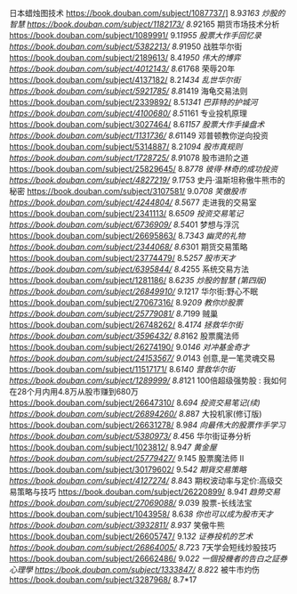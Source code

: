 日本蜡烛图技术                                              https://book.douban.com/subject/1087737/]    8.9*3163
炒股的智慧						                            https://book.douban.com/subject/1182173/	8.9*2165
期货市场技术分析				                            https://book.douban.com/subject/1089991/	9.1*1955
股票大作手回忆录                                            https://book.douban.com/subject/5382213/    8.9*1950
战胜华尔街						                            https://book.douban.com/subject/2189613/	8.4*1950
伟大的博弈						                            https://book.douban.com/subject/4012143/    8.6*1768
荣辱20年						                            https://book.douban.com/subject/4137182/	8.2*1434
乱世华尔街						                            https://book.douban.com/subject/5921785/	8.8*1419
海龟交易法则                                                https://book.douban.com/subject/2339892/    8.5*1341
巴菲特的护城河					                            https://book.douban.com/subject/4100680/	8.5*1161
专业投机原理                                                https://book.douban.com/subject/3027464/    8.6*1157
股票大作手操盘术                                            https://book.douban.com/subject/1131736/    8.6*1149
邓普顿教你逆向投资				                            https://book.douban.com/subject/5314887/    8.2*1094
股市真规则						                            https://book.douban.com/subject/1728725/	8.9*1078
股市进阶之道					                            https://book.douban.com/subject/25829645/   8.8*778
彼得·林奇的成功投资				                            https://book.douban.com/subject/4827219/    9.1*753
史丹·温斯坦称傲牛熊市的秘密		                            https://book.douban.com/subject/3107581/	9.0*708
笑傲股市						                            https://book.douban.com/subject/4244804/    8.5*677
走进我的交易室					                            https://book.douban.com/subject/2341113/    8.6*509
投资交易笔记					                            https://book.douban.com/subject/6736909/    8.5*401
梦想与浮沉						                            https://book.douban.com/subject/26695863/   8.7*343
幽灵的礼物						                            https://book.douban.com/subject/2344068/    8.6*301
期货交易策略					                            https://book.douban.com/subject/23774479/   8.5*257
股市天才						                            https://book.douban.com/subject/6395844/    8.4*255
系统交易方法					                            https://book.douban.com/subject/1281186/    8.6*235
炒股的智慧 (第四版)				                            https://book.douban.com/subject/26849910/   9.1*217
华尔街:野心不眠				                            https://book.douban.com/subject/27067316/   8.9*209
教你炒股票						                            https://book.douban.com/subject/25779081/	8.7*199
贼巢							                            https://book.douban.com/subject/26748262/   8.4*174
拯救华尔街						                            https://book.douban.com/subject/3596432/    8.8*162
股票魔法师                                                  https://book.douban.com/subject/26274190/   9.0*146
对冲基金奇才					                            https://book.douban.com/subject/24153567/   9.0*143
创意,是一笔灵魂交易			                            https://book.douban.com/subject/11517171/   8.6*140
营救华尔街						                            https://book.douban.com/subject/1289999/    8.8*121
100倍超级强势股 : 我如何在28个月内用4.8万从股市赚到680万    https://book.douban.com/subject/26647310/   8.6*94
投资交易笔记(续)				                            https://book.douban.com/subject/26894260/   8.8*87
大投机家(修订版)				                            https://book.douban.com/subject/26631278/   8.9*84
向最伟大的股票作手学习			                            https://book.douban.com/subject/5380973/    8.4*56
华尔街证券分析					                            https://book.douban.com/subject/1023812/    8.9*47
黄金屋							                            https://book.douban.com/subject/25779427/   9.1*45
股票魔法师 Ⅱ                                                https://book.douban.com/subject/30179602/   9.5*42
期貨交易策略					                            https://book.douban.com/subject/4127274/    8.8*43
期权波动率与定价:高级交易策略与技巧                        https://book.douban.com/subject/26220899/   8.9*41
趋势交易						                            https://book.douban.com/subject/27069088/   9.0*39
股票-长线法宝					                            https://book.douban.com/subject/1043958/    8.6*38
你也可以成为股市天才			                            https://book.douban.com/subject/3932811/    8.9*37
笑傲牛熊						                            https://book.douban.com/subject/26605747/   9.1*32
证券投机的艺术					                            https://book.douban.com/subject/26864005/   8.7*23
7天学会短线炒股技巧				                            https://book.douban.com/subject/26662486/   9.0*22
一個投機者的告白之証券心理學	                            https://book.douban.com/subject/1333847/    8.8*22
被牛市灼伤						                            https://book.douban.com/subject/3287968/    8.7*17
